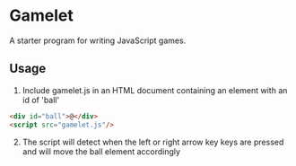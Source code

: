 # Gamelet

A starter program for writing JavaScript games.

## Usage

1. Include gamelet.js in an HTML document containing an element with an id of 'ball'

```HTML
<div id="ball">@</div>
<script src="gamelet.js"/>
```

2. The script will detect when the left or right arrow key keys are pressed and will move the ball element accordingly
